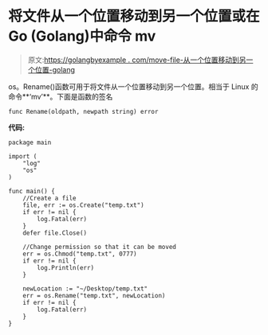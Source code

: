 # 将文件从一个位置移动到另一个位置或在 Go (Golang)中命令 mv

> 原文:[https://golangbyexample . com/move-file-从一个位置移动到另一个位置-golang](https://golangbyexample.com/move-file-from-one-location-to-another-golang)

os。Rename()函数可用于将文件从一个位置移动到另一个位置。相当于 Linux 的命令**‘mv’**。下面是函数的签名

```
func Rename(oldpath, newpath string) error
```

**代码:**

```
package main

import (
    "log"
    "os"
)

func main() {
    //Create a file
    file, err := os.Create("temp.txt")
    if err != nil {
        log.Fatal(err)
    }
    defer file.Close()

    //Change permission so that it can be moved
    err = os.Chmod("temp.txt", 0777)
    if err != nil {
        log.Println(err)
    }

    newLocation := "~/Desktop/temp.txt"
    err = os.Rename("temp.txt", newLocation)
    if err != nil {
        log.Fatal(err)
    }
}
```